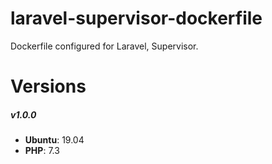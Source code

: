 
# laravel-supervisor-dockerfile

Dockerfile configured for Laravel, Supervisor.

# Versions

##### v1.0.0

- **Ubuntu**: 19.04
- **PHP**: 7.3

